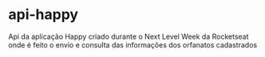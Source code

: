 # api-happy
Api da aplicação Happy criado durante o Next Level Week da Rocketseat onde é feito o envio e consulta das informações dos orfanatos cadastrados
